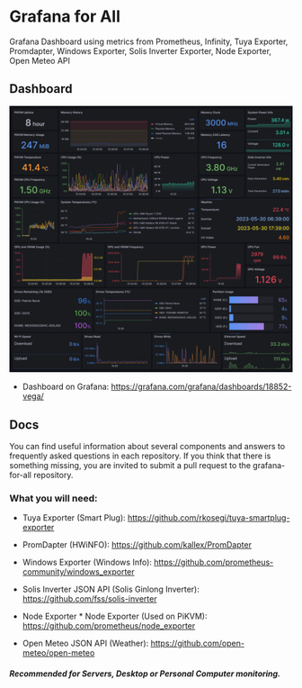 # Grafana for All
Grafana Dashboard using metrics from Prometheus, Infinity, Tuya Exporter, Promdapter, Windows Exporter, Solis Inverter Exporter, Node Exporter, Open Meteo API

## Dashboard
![image](dashboard.png)
* Dashboard on Grafana: https://grafana.com/grafana/dashboards/18852-vega/

## Docs
You can find useful information about several components and answers to frequently asked questions in each repository. If you think that there is something missing, you are invited to submit a pull request to the grafana-for-all repository.

### What you will need:

* Tuya Exporter (Smart Plug):
https://github.com/rkosegi/tuya-smartplug-exporter

* PromDapter (HWiNFO):
https://github.com/kallex/PromDapter

* Windows Exporter (Windows Info): 
https://github.com/prometheus-community/windows_exporter

* Solis Inverter JSON API (Solis Ginlong Inverter): 
https://github.com/fss/solis-inverter

* Node Exporter * Node Exporter (Used on PiKVM):
https://github.com/prometheus/node_exporter

* Open Meteo JSON API (Weather):
https://github.com/open-meteo/open-meteo

#### *_Recommended for Servers, Desktop or Personal Computer monitoring._*
